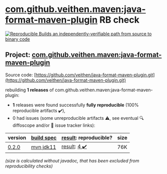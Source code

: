 [com.github.veithen.maven:java-format-maven-plugin](https://central.sonatype.com/artifact/com.github.veithen.maven/java-format-maven-plugin/versions) RB check
=======

[![Reproducible Builds](https://reproducible-builds.org/images/logos/rb.svg) an independently-verifiable path from source to binary code](https://reproducible-builds.org/)

## Project: [com.github.veithen.maven:java-format-maven-plugin](https://central.sonatype.com/artifact/com.github.veithen.maven/java-format-maven-plugin/versions)

Source code: [https://github.com/veithen/java-format-maven-plugin.git](https://github.com/veithen/java-format-maven-plugin.git)

rebuilding **1 releases** of com.github.veithen.maven:java-format-maven-plugin:
- **1** releases were found successfully **fully reproducible** (100% reproducible artifacts :heavy_check_mark:),
- 0 had issues (some unreproducible artifacts :warning:, see eventual :mag: diffoscope and/or :memo: issue tracker links):

| version | [build spec](/BUILDSPEC.md) | [result](https://reproducible-builds.org/docs/jvm/): reproducible? | size |
| -- | --------- | ------ | -- |
| [0.2.0](https://central.sonatype.com/artifact/com.github.veithen.maven/java-format-maven-plugin/0.2.0/pom) | [mvn jdk11](java-format-maven-plugin-0.2.0.buildspec) | [result](java-format-maven-plugin-0.2.0.buildinfo): [4 :heavy_check_mark: ](java-format-maven-plugin-0.2.0.buildcompare) | 76K |

<i>(size is calculated without javadoc, that has been excluded from reproducibility checks)</i>
